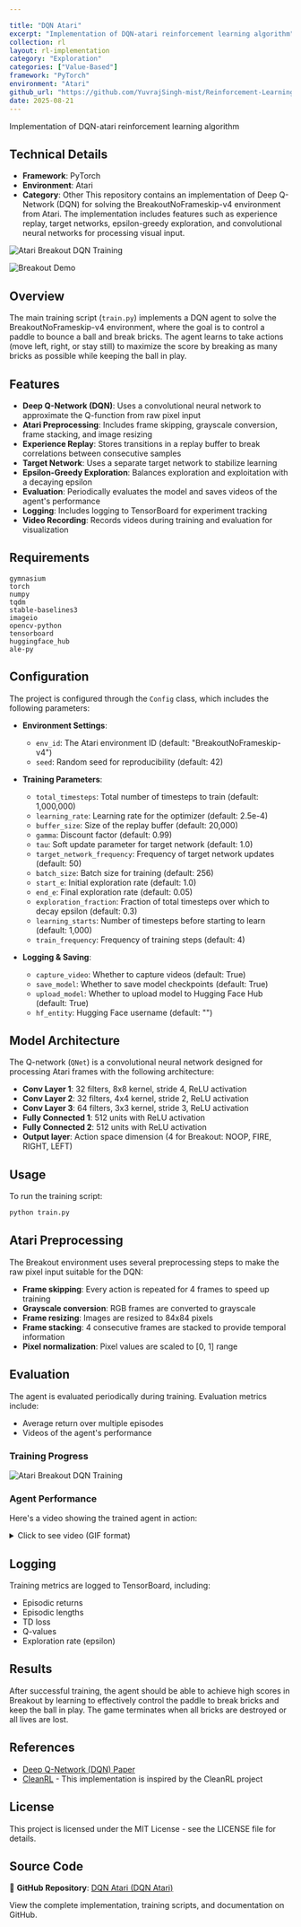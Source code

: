 ```yaml
---

title: "DQN Atari"
excerpt: "Implementation of DQN-atari reinforcement learning algorithm"
collection: rl
layout: rl-implementation
category: "Exploration"
categories: ["Value-Based"]
framework: "PyTorch"
environment: "Atari"
github_url: "https://github.com/YuvrajSingh-mist/Reinforcement-Learning/tree/master/DQN-atari"
date: 2025-08-21
---
```



Implementation of DQN-atari reinforcement learning algorithm


## Technical Details
- **Framework**: PyTorch
- **Environment**: Atari
- **Category**: Other
This repository contains an implementation of Deep Q-Network (DQN) for solving the BreakoutNoFrameskip-v4 environment from Atari. The implementation includes features such as experience replay, target networks, epsilon-greedy exploration, and convolutional neural networks for processing visual input.

![Atari Breakout DQN Training](https://raw.githubusercontent.com/YuvrajSingh-mist/Reinforcement-Learning/master/DQN-atari/images/image.png)

![Breakout Demo](https://raw.githubusercontent.com/YuvrajSingh-mist/Reinforcement-Learning/master/DQN-atari/images/output.gif)

## Overview

The main training script (`train.py`) implements a DQN agent to solve the BreakoutNoFrameskip-v4 environment, where the goal is to control a paddle to bounce a ball and break bricks. The agent learns to take actions (move left, right, or stay still) to maximize the score by breaking as many bricks as possible while keeping the ball in play.

## Features

- **Deep Q-Network (DQN)**: Uses a convolutional neural network to approximate the Q-function from raw pixel input
- **Atari Preprocessing**: Includes frame skipping, grayscale conversion, frame stacking, and image resizing
- **Experience Replay**: Stores transitions in a replay buffer to break correlations between consecutive samples
- **Target Network**: Uses a separate target network to stabilize learning
- **Epsilon-Greedy Exploration**: Balances exploration and exploitation with a decaying epsilon
- **Evaluation**: Periodically evaluates the model and saves videos of the agent's performance
- **Logging**: Includes logging to TensorBoard for experiment tracking
- **Video Recording**: Records videos during training and evaluation for visualization

## Requirements

```
gymnasium
torch
numpy
tqdm
stable-baselines3
imageio
opencv-python
tensorboard
huggingface_hub
ale-py
```

## Configuration

The project is configured through the `Config` class, which includes the following parameters:

- **Environment Settings**:
  - `env_id`: The Atari environment ID (default: "BreakoutNoFrameskip-v4")
  - `seed`: Random seed for reproducibility (default: 42)

- **Training Parameters**:
  - `total_timesteps`: Total number of timesteps to train (default: 1,000,000)
  - `learning_rate`: Learning rate for the optimizer (default: 2.5e-4)
  - `buffer_size`: Size of the replay buffer (default: 20,000)
  - `gamma`: Discount factor (default: 0.99)
  - `tau`: Soft update parameter for target network (default: 1.0)
  - `target_network_frequency`: Frequency of target network updates (default: 50)
  - `batch_size`: Batch size for training (default: 256)
  - `start_e`: Initial exploration rate (default: 1.0)
  - `end_e`: Final exploration rate (default: 0.05)
  - `exploration_fraction`: Fraction of total timesteps over which to decay epsilon (default: 0.3)
  - `learning_starts`: Number of timesteps before starting to learn (default: 1,000)
  - `train_frequency`: Frequency of training steps (default: 4)

- **Logging & Saving**:
  - `capture_video`: Whether to capture videos (default: True)
  - `save_model`: Whether to save model checkpoints (default: True)
  - `upload_model`: Whether to upload model to Hugging Face Hub (default: True)
  - `hf_entity`: Hugging Face username (default: "")

## Model Architecture

The Q-network (`QNet`) is a convolutional neural network designed for processing Atari frames with the following architecture:
- **Conv Layer 1**: 32 filters, 8x8 kernel, stride 4, ReLU activation
- **Conv Layer 2**: 32 filters, 4x4 kernel, stride 2, ReLU activation  
- **Conv Layer 3**: 64 filters, 3x3 kernel, stride 3, ReLU activation
- **Fully Connected 1**: 512 units with ReLU activation
- **Fully Connected 2**: 512 units with ReLU activation
- **Output layer**: Action space dimension (4 for Breakout: NOOP, FIRE, RIGHT, LEFT)

## Usage

To run the training script:

```bash
python train.py
```

## Atari Preprocessing

The Breakout environment uses several preprocessing steps to make the raw pixel input suitable for the DQN:
- **Frame skipping**: Every action is repeated for 4 frames to speed up training
- **Grayscale conversion**: RGB frames are converted to grayscale
- **Frame resizing**: Images are resized to 84x84 pixels
- **Frame stacking**: 4 consecutive frames are stacked to provide temporal information
- **Pixel normalization**: Pixel values are scaled to [0, 1] range

## Evaluation

The agent is evaluated periodically during training. Evaluation metrics include:
- Average return over multiple episodes
- Videos of the agent's performance


### Training Progress

![Atari Breakout DQN Training](https://raw.githubusercontent.com/YuvrajSingh-mist/Reinforcement-Learning/master/DQN-atari/images/image.png)

### Agent Performance

Here's a video showing the trained agent in action:

<details>
  <summary>Click to see video (GIF format)</summary>
  
![Breakout Agent Performance](https://raw.githubusercontent.com/YuvrajSingh-mist/Reinforcement-Learning/master/DQN-atari/images/output.gif)
  
</details>




## Logging

Training metrics are logged to TensorBoard, including:
- Episodic returns
- Episodic lengths
- TD loss
- Q-values
- Exploration rate (epsilon)

## Results

After successful training, the agent should be able to achieve high scores in Breakout by learning to effectively control the paddle to break bricks and keep the ball in play. The game terminates when all bricks are destroyed or all lives are lost.

## References

- [Deep Q-Network (DQN) Paper](https://www.nature.com/articles/nature14236)
- [CleanRL](https://github.com/vwxyzjn/cleanrl) - This implementation is inspired by the CleanRL project

## License

This project is licensed under the MIT License - see the LICENSE file for details.


## Source Code
📁 **GitHub Repository**: [DQN Atari (DQN Atari)](https://github.com/YuvrajSingh-mist/Reinforcement-Learning/tree/master/DQN-atari)

View the complete implementation, training scripts, and documentation on GitHub.
